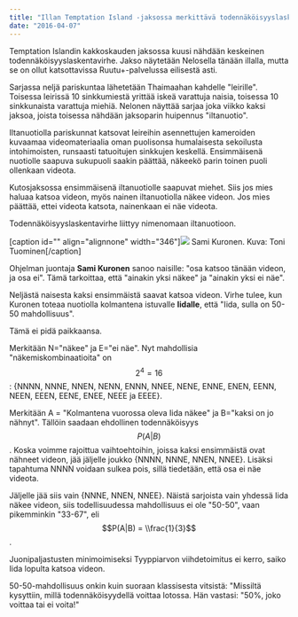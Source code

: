 ```yaml
---
title: "Illan Temptation Island -jaksossa merkittävä todennäköisyyslaskentavirhe - HUOM: Ei sisällä juonipaljastuksia"
date: "2016-04-07"
---
```


Temptation Islandin kakkoskauden jaksossa kuusi nähdään keskeinen todennäköisyyslaskentavirhe. Jakso näytetään Nelosella tänään illalla, mutta se on ollut katsottavissa Ruutu+-palvelussa eilisestä asti.

Sarjassa neljä pariskuntaa lähetetään Thaimaahan kahdelle "leirille". Toisessa leirissä 10 sinkkumiestä yrittää iskeä varattuja naisia, toisessa 10 sinkkunaista varattuja miehiä. Nelonen näyttää sarjaa joka viikko kaksi jaksoa, joista toisessa nähdään jaksoparin huipennus "iltanuotio".

Iltanuotiolla pariskunnat katsovat leireihin asennettujen kameroiden kuvaamaa videomateriaalia oman puolisonsa humalaisesta sekoilusta intohimoisten, runsaasti tatuoitujen sinkkujen keskellä. Ensimmäisenä nuotiolle saapuva sukupuoli saakin päättää, näkeekö parin toinen puoli ollenkaan videota.

Kutosjaksossa ensimmäisenä iltanuotiolle saapuvat miehet. Siis jos mies haluaa katsoa videon, myös nainen iltanuotiolla näkee videon. Jos mies päättää, ettei videota katsota, nainenkaan ei näe videota.

Todennäköisyyslaskentavirhe liittyy nimenomaan iltanuotioon.

\[caption id="" align="alignnone" width="346"\]![](http://www.nelonenmedia.fi/wp-content/uploads/2015/01/Temptation_Island_Suomi_Kausi_1_Promo_Sami_Kuronen_01_Kuvaaja_Toni_Tuominen.jpg) Sami Kuronen. Kuva: Toni Tuominen\[/caption\]

Ohjelman juontaja **Sami Kuronen** sanoo naisille: "osa katsoo tänään videon, ja osa ei". Tämä tarkoittaa, että "ainakin yksi näkee" ja "ainakin yksi ei näe".

Neljästä naisesta kaksi ensimmäistä saavat katsoa videon. Virhe tulee, kun Kuronen toteaa nuotiolla kolmantena istuvalle **Iidalle**, että "Iida, sulla on 50-50 mahdollisuus".

Tämä ei pidä paikkaansa.

Merkitään N="näkee" ja E="ei näe". Nyt mahdollisia "näkemiskombinaatioita" on $$2^4 = 16$$: {NNNN, NNNE, NNEN, NENN, ENNN, NNEE, NENE, ENNE, ENEN, EENN, NEEN, EEEN, EENE, ENEE, NEEE ja EEEE}.

Merkitään A = "Kolmantena vuorossa oleva Iida näkee" ja B="kaksi on jo nähnyt". Tällöin saadaan ehdollinen todennäköisyys $$P(A|B)$$. Koska voimme rajoittua vaihtoehtoihin, joissa kaksi ensimmäistä ovat nähneet videon, jää jäljelle joukko {NNNN, NNNE, NNEN, NNEE}. Lisäksi tapahtuma NNNN voidaan sulkea pois, sillä tiedetään, että osa ei näe videota.

Jäljelle jää siis vain {NNNE, NNEN, NNEE}. Näistä sarjoista vain yhdessä Iida näkee videon, siis todellisuudessa mahdollisuus ei ole "50-50", vaan pikemminkin "33-67", eli $$P(A|B) = \\frac{1}{3}$$.

Juonipaljastusten minimoimiseksi Tyyppiarvon viihdetoimitus ei kerro, saiko Iida lopulta katsoa videon.

50-50-mahdollisuus onkin kuin suoraan klassisesta vitsistä: "Missiltä kysyttiin, millä todennäköisyydellä voittaa lotossa. Hän vastasi: "50%, joko voittaa tai ei voita!"
